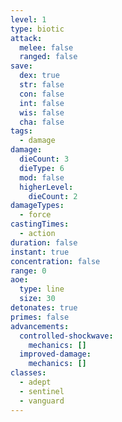 ```yaml
---
level: 1
type: biotic
attack:
  melee: false
  ranged: false
save:
  dex: true
  str: false
  con: false
  int: false
  wis: false
  cha: false
tags:
  - damage
damage:
  dieCount: 3
  dieType: 6
  mod: false
  higherLevel:
    dieCount: 2
damageTypes:
  - force
castingTimes:
  - action
duration: false
instant: true
concentration: false
range: 0
aoe:
  type: line
  size: 30
detonates: true
primes: false
advancements:
  controlled-shockwave:
    mechanics: []
  improved-damage:
    mechanics: []
classes:
  - adept
  - sentinel
  - vanguard
---
```

